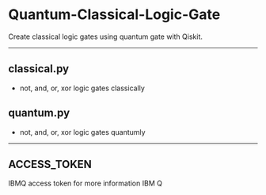 # Quantum-Classical-Logic-Gate
Create classical logic gates using quantum gate with Qiskit.
<hr>

## classical.py
 - not, and, or, xor logic gates classically

## quantum.py
 - not, and, or, xor logic gates quantumly 
 
<hr>

## ACCESS_TOKEN 
IBMQ access token for more information <a src="https://quantum-computing.ibm.com/docs/manage/account/ibmq">IBM Q</a>
